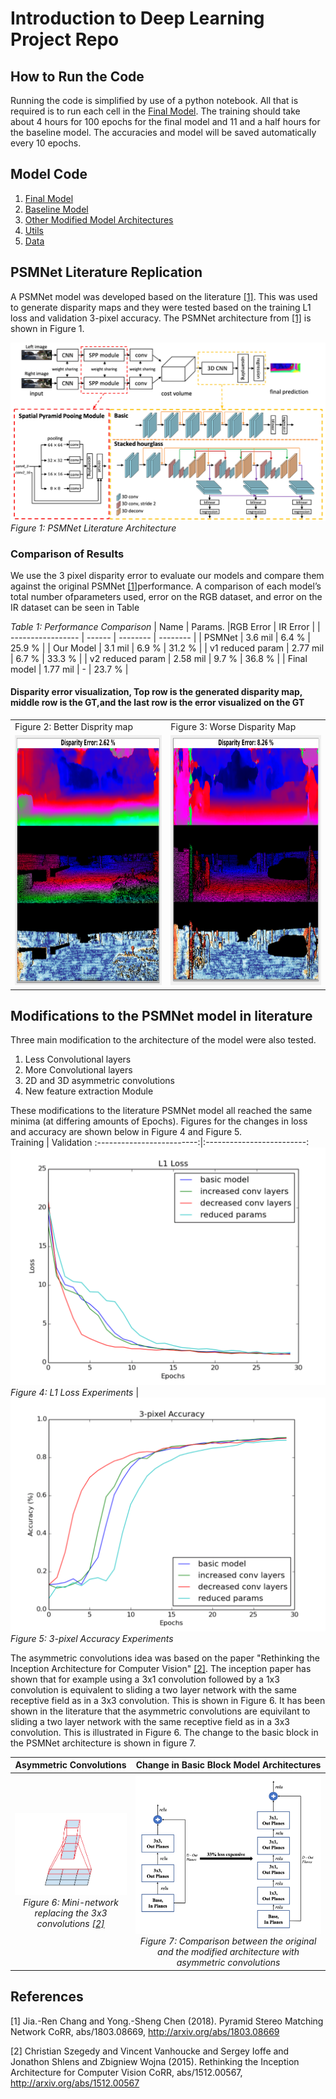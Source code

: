
# Introduction to Deep Learning Project Repo

## How to Run the Code

Running the code is simplified by use of a python notebook. All that is required is to run each cell in the [Final Model](Models/Final/psmreimp_ir(1).ipynb). The training should take about 4 hours for 100 epochs for the final model and 11 and a half hours for the baseline model. The accuracies and model will be saved automatically every 10 epochs.

## Model Code

1. [Final Model](Models/Final/psmreimp_ir(1).ipynb)
2. [Baseline Model](Models/Baseline/11785_ProjMidterm_Baseline.ipynb)
3. [Other Modified Model Architectures](Models/Modified/11785_ProjMidterm_Parameter_Reduction.ipynb)
4. [Utils](Utils/plot_util.py)
5. [Data](Utils/data)

## PSMNet Literature Replication 

A PSMNet model was developed based on the literature [[1]](#1).  This was used to generate disparity maps and they were tested based on the training L1 loss and validation 3-pixel accuracy.  The PSMNet architecture from [[1]](#1) is shown in Figure 1.  

![](./Images/Architecture_PSMNet.png)*Figure 1: PSMNet Literature Architecture*

### Comparison of Results
We use the 3 pixel disparity error to evaluate our models and compare them against the original PSMNet [[1]](#1)performance.  A comparison of each model’s total number ofparameters used, error on the RGB dataset, and error on the IR dataset can be seen in Table

*Table 1: Performance Comparison*
| Name              |  Params. |RGB Error | IR Error |
| ----------------- | ------   | -------- | -------- |
| PSMNet            | 3.6 mil  | 6.4 %    | 25.9 %   |
| Our Model         | 3.1 mil  | 6.9 %    | 31.2 %   |
| v1 reduced param  | 2.77 mil | 6.7 %    | 33.3 %   |
| v2 reduced param  | 2.58 mil | 9.7 %    | 36.8 %   |
| Final model       | 1.77 mil | -        | 23.7 %   |
#### Disparity error visualization, Top row is the generated disparity map, middle row is the GT,and the last row is the error visualized on the GT

<table>
  <tr>
    <td>Figure 2: Better Disprity map </td>
     <td>Figure 3: Worse Disparity Map</td>
  </tr>
  <tr>
    <td><img src="./Images/Ref_err.png" width=600 height=400></td>
    <td><img src="./Images/Model_err.png" width=600 height=400></td> 
  </tr>
 </table>

## Modifications to the PSMNet model in literature

Three main modification to the architecture of the model were also tested. 

1. Less Convolutional layers
2. More Convolutional layers
3. 2D and 3D asymmetric convolutions
4. New feature extraction Module 


These modifications to the literature PSMNet model all reached the same minima (at differing amounts of Epochs).  Figures for the changes in loss and accuracy are shown below in Figure 4 and Figure 5.  
             Training                                              |                                        Validation
:-------------------------:|:-------------------------:
![L1 Loss](./Images/L1_loss.png)*Figure 4: L1 Loss Experiments*  |  ![Accuracy](./Images/Accuracy.png)*Figure 5: 3-pixel Accuracy Experiments*





The asymmetric convolutions idea was based on the paper "Rethinking the Inception Architecture for Computer Vision" [[2]](#2).  The inception paper has shown that for example using a 3x1 convolution followed by a 1x3 convolution is equivalent to sliding a two layer network with the same receptive field as in a 3x3 convolution.  This is shown in Figure 6.  It has been shown in the literature that the asymmetric convolutions are equivilant to sliding a two layer network with the same receptive field as in a 3x3 convolution.  This is illustrated in Figure 6.  The change to the basic block in the PSMNet architecture is shown in figure 7.  


Asymmetric Convolutions                                                                                                     |  Change in Basic Block Model Architectures 
:-------------------------:|:-------------------------:
![Spatial Factorization Figure](./Images/Spatial_Factorization.png)*Figure 6: Mini-network replacing the 3x3 convolutions [[2]](#2)*  |  ![Parameter_Reduction Figure](./Images/Parameter_Reduction.png)*Figure 7: Comparison between the original and the modified architecture with asymmetric convolutions*

## References
<a id="1">[1]</a> 
Jia.-Ren Chang and Yong.-Sheng Chen (2018). 
Pyramid Stereo Matching Network
CoRR, abs/1803.08669, http://arxiv.org/abs/1803.08669

<a id="2">[2]</a> 
Christian Szegedy and
               Vincent Vanhoucke and
               Sergey Ioffe and
               Jonathon Shlens and
               Zbigniew Wojna (2015). 
Rethinking the Inception Architecture for Computer Vision 
CoRR, abs/1512.00567, http://arxiv.org/abs/1512.00567

